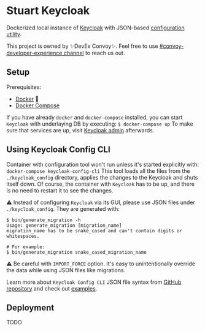 # Stuart Keycloak

Dockerized local instance of [Keycloak](https://www.keycloak.org/) with JSON-based [configuration utility](https://github.com/adorsys/keycloak-config-cli).

This project is owned by :sparkles:DevEx Convoy:sparkles:. Feel free to use [#convoy-developer-experience channel](https://gostuart.slack.com/archives/C02ETTN5RGB) to reach us out.

## Setup

Prerequisites:

* [Docker](https://docs.docker.com/get-docker/) :whale:
* [Docker Compose](https://docs.docker.com/compose/install/)

If you have already `docker` and `docker-compose` installed, you can start `Keycloak` with underlaying DB by executing:
```$ docker-compose up```
To make sure that services are up, visit [Keycloak admin](`http://localhost:1080/auth`) afterwards.

## Using Keycloak Config CLI

Container with configuration tool won't run unless it's started explicitly with:
```docker-compose keycloak-config-cli```
This tool loads all the files from the `./keycloak_config` directory, applies the changes to the Keycloak and shuts itself down. Of course, the container with `Keycloak` has to be up, and there is no need to restart it to see the changes.

:warning: Instead of configuring `Keycloak` via its GUI, please use JSON files under `./keycloak_config`. They are generated with:

```
$ bin/generate_migration -h
Usage: generate_migration [migration_name]
migration_name has to be snake_cased and can't contain digits or whitespaces.

# For example:
$ bin/generate_migration snake_cased_migration_name
```

:warning: Be careful with `IMPORT_FORCE` option. It's easy to unintentionally override the data while using JSON files like migrations.

Learn more about `Keycloak Config CLI` JSON file syntax from [GitHub repository](https://github.com/adorsys/keycloak-config-cli) and check out [examples](https://github.com/adorsys/keycloak-config-cli/tree/main/src/test/resources/import-files).

## Deployment

TODO